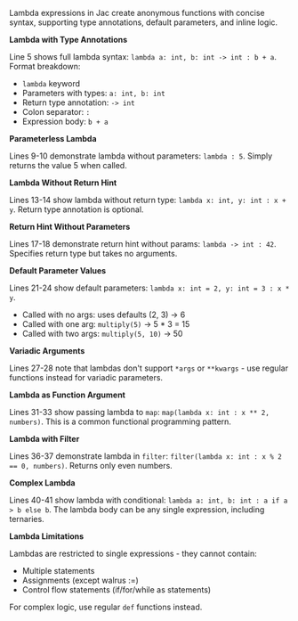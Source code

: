 Lambda expressions in Jac create anonymous functions with concise syntax, supporting type annotations, default parameters, and inline logic.

**Lambda with Type Annotations**

Line 5 shows full lambda syntax: `lambda a: int, b: int -> int : b + a`. Format breakdown:
- `lambda` keyword
- Parameters with types: `a: int, b: int`
- Return type annotation: `-> int`
- Colon separator: `:`
- Expression body: `b + a`

**Parameterless Lambda**

Lines 9-10 demonstrate lambda without parameters: `lambda : 5`. Simply returns the value 5 when called.

**Lambda Without Return Hint**

Lines 13-14 show lambda without return type: `lambda x: int, y: int : x + y`. Return type annotation is optional.

**Return Hint Without Parameters**

Lines 17-18 demonstrate return hint without params: `lambda -> int : 42`. Specifies return type but takes no arguments.

**Default Parameter Values**

Lines 21-24 show default parameters: `lambda x: int = 2, y: int = 3 : x * y`.
- Called with no args: uses defaults (2, 3) → 6
- Called with one arg: `multiply(5)` → 5 * 3 = 15
- Called with two args: `multiply(5, 10)` → 50

**Variadic Arguments**

Lines 27-28 note that lambdas don't support `*args` or `**kwargs` - use regular functions instead for variadic parameters.

**Lambda as Function Argument**

Lines 31-33 show passing lambda to `map`: `map(lambda x: int : x ** 2, numbers)`. This is a common functional programming pattern.

**Lambda with Filter**

Lines 36-37 demonstrate lambda in `filter`: `filter(lambda x: int : x % 2 == 0, numbers)`. Returns only even numbers.

**Complex Lambda**

Lines 40-41 show lambda with conditional: `lambda a: int, b: int : a if a > b else b`. The lambda body can be any single expression, including ternaries.

**Lambda Limitations**

Lambdas are restricted to single expressions - they cannot contain:
- Multiple statements
- Assignments (except walrus :=)
- Control flow statements (if/for/while as statements)

For complex logic, use regular `def` functions instead.
